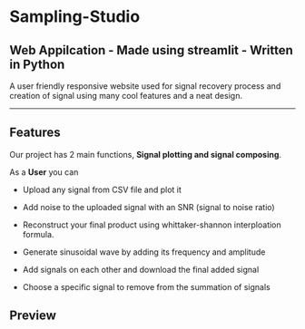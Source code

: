 # Sampling-Studio


## Web Appilcation - Made using streamlit - Written in Python
A user friendly responsive website used for signal recovery process and creation of signal using many cool features and a neat design.


---


## Features
Our project has 2 main functions, **Signal plotting and signal composing**.

As a **User** you can

- Upload any signal from CSV file and plot it
- Add noise to the uploaded signal with an SNR (signal to noise ratio)
- Reconstruct your final product using whittaker-shannon interploation formula.

- Generate sinusoidal wave by adding its frequency and amplitude
- Add signals on each other and download the final added signal
- Choose a specific signal to remove from the summation of signals


## Preview
